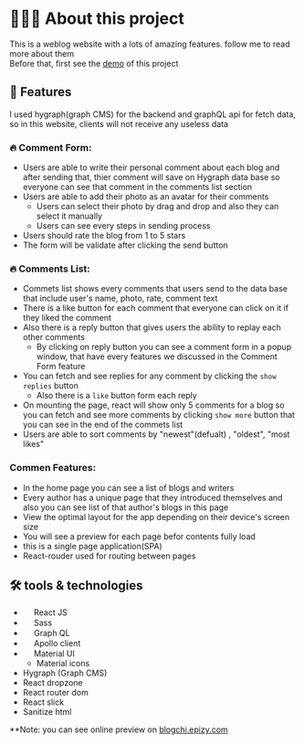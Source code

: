 # 👨🏼‍💻 About this project
This is a weblog website with a lots of amazing features. follow me to read more about them <br/>
Before that, first see the [demo](http://blogchi.epizy.com) of this project

## 🧠 Features
I used hygraph(graph CMS) for the backend and graphQL api for fetch data, so in this website, clients will not receive any useless data
### :fire: Comment Form:
- Users are able to write their personal comment about each blog and after sending that, thier comment will save on Hygraph data base so everyone can see that comment in the comments list section
- Users are able to add their photo as an avatar for their comments
  - Users can select their photo by drag and drop and also they can select it manually
  - Users can see every steps in sending process
- Users should rate the blog from 1 to 5 stars
- The form will be validate after clicking the send button

### :fire: Comments List:
- Commets list shows every comments that users send to the data base that include user's name, photo, rate, comment text
- There is a like button for each comment that everyone can click on it if they liked the comment
- Also there is a reply button that gives users the ability to replay each other comments
  - By clicking on reply button you can see a comment form in a popup window, that have every features we discussed in the Comment Form feature
- You can fetch and see replies for any comment by clicking the `show replies` button
  - Also there is a `like` button form each reply
- On mounting the page, react will show only 5 comments for a blog so you can fetch and see more comments by clicking `show more` button that you can see in the end of the commets list
- Users are able to sort comments by "newest"(defualt) , "oldest", "most likes"

### Commen Features:
- In the home page you can see a list of blogs and writers
- Every author has a unique page that they introduced themselves and also you can see list of that author's blogs in this page
- View the optimal layout for the app depending on their device's screen size
- You will see a preview for each page befor contents fully load
- this is a single page application(SPA)
- React-rouder used for routing between pages

## 🛠️ tools & technologies
- <img width="15px" src="https://skillicons.dev/icons?i=react" />  React JS
- <img width="15px" src="https://skillicons.dev/icons?i=sass" />  Sass
- <img width="15px" src="https://skillicons.dev/icons?i=graphql" />  Graph QL
- <img width="15px" src="https://skillicons.dev/icons?i=apollo" />  Apollo client
- <img width="15px" src="https://skillicons.dev/icons?i=materialui" />  Material UI
  - Material icons
- Hygraph (Graph CMS)
- React dropzone
- React router dom
- React slick
- Sanitize html

**Note: you can see online preview on [blogchi.epizy.com](http://blogchi.epizy.com)
